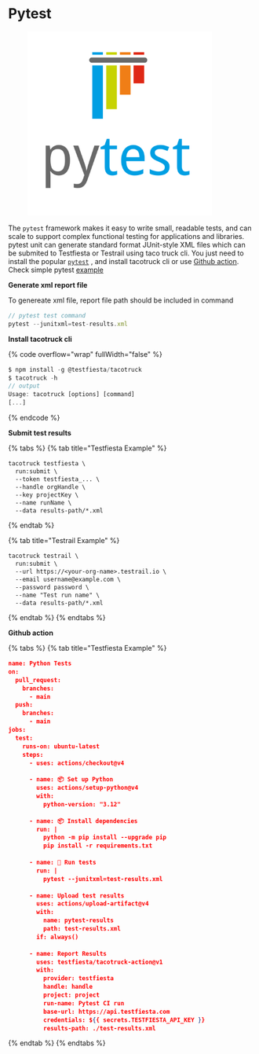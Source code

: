 # Pytest



<figure><img src="../../../.gitbook/assets/Pytest_logo.svg" alt="" width="375"><figcaption></figcaption></figure>

The `pytest` framework makes it easy to write small, readable tests, and can scale to support complex functional testing for applications and libraries. pytest unit  can  generate standard format JUnit-style XML files  which can be  submited  to Testfiesta or Testrail using taco truck cli. You just need to install the popular [`pytest`](https://docs.pytest.org/en/stable/getting-started.html) , and install tacotruck  cli or use [Github action](https://github.com/testfiesta/tacotruck-action).  Check simple pytest   [example](https://github.com/testfiesta/tacotruck-examples/tree/main/demo-pytest-tf) &#x20;

**Generate xml report file**&#x20;

To genereate xml file, report  file path should be included in command&#x20;

```javascript
// pytest test command
pytest --junitxml=test-results.xml
```

**Install tacotruck cli** &#x20;

{% code overflow="wrap" fullWidth="false" %}
```javascript
$ npm install -g @testfiesta/tacotruck
$ tacotruck -h
// output
Usage: tacotruck [options] [command]
[...]
```
{% endcode %}

**Submit test results**

{% tabs %}
{% tab title="Testfiesta Example" %}
```
tacotruck testfiesta \
  run:submit \
  --token testfiesta_... \
  --handle orgHandle \
  --key projectKey \
  --name runName \
  --data results-path/*.xml
```
{% endtab %}

{% tab title="Testrail Example" %}
```
tacotruck testrail \
  run:submit \
  --url https://<your-org-name>.testrail.io \
  --email username@example.com \
  --password password \
  --name "Test run name" \
  --data results-path/*.xml
```
{% endtab %}
{% endtabs %}

**Github action**

{% tabs %}
{% tab title="Testfiesta Example" %}
```json
name: Python Tests
on:
  pull_request:
    branches:
      - main
  push:
    branches:
      - main
jobs:
  test:
    runs-on: ubuntu-latest
    steps:
      - uses: actions/checkout@v4

      - name: 📦 Set up Python
        uses: actions/setup-python@v4
        with:
          python-version: "3.12"

      - name: 📦 Install dependencies
        run: |
          python -m pip install --upgrade pip
          pip install -r requirements.txt

      - name: 🧪 Run tests
        run: |
          pytest --junitxml=test-results.xml

      - name: Upload test results
        uses: actions/upload-artifact@v4
        with:
          name: pytest-results
          path: test-results.xml
        if: always()

      - name: Report Results
        uses: testfiesta/tacotruck-action@v1
        with:
          provider: testfiesta
          handle: handle
          project: project
          run-name: Pytest CI run
          base-url: https://api.testfiesta.com
          credentials: ${{ secrets.TESTFIESTA_API_KEY }}
          results-path: ./test-results.xml
```
{% endtab %}
{% endtabs %}
